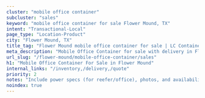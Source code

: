 ```yaml
---
cluster: "mobile office container"
subcluster: "sales"
keyword: "mobile office container for sale Flower Mound, TX"
intent: "Transactional-Local"
page_type: "Location-Product"
city: "Flower Mound, TX"
title_tag: "Flower Mound mobile office container for sale | LC Container"
meta_description: "Mobile Office Container for sale with delivery in Flower Mound, TX. LC Container — local Since 2003. Get pricing today."
url_slug: "/flower-mound/mobile-office-container/sales"
h1: "Mobile Office Container For Sale in Flower Mound"
internal_links: "/inventory,/delivery,/quote"
priority: 2
notes: "Include power specs (for reefer/office), photos, and availability."
noindex: true
---
```


<!-- TODO: Add unique city/inventory copy, images, and internal links here. -->
